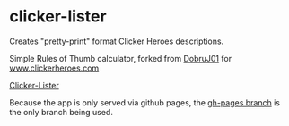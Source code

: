 clicker-lister
==============

Creates "pretty-print" format Clicker Heroes descriptions.

Simple Rules of Thumb calculator, forked from [DobruJ01](https://github.com/DobruJ01/clicker-lister) for www.clickerheroes.com 

[Clicker-Lister](https://alexbonjour.github.io/clicker-lister/)

Because the app is only served via github pages, the [gh-pages branch](https://github.com/alexbonjour/clicker-lister/tree/gh-pages) is the only branch being used.
